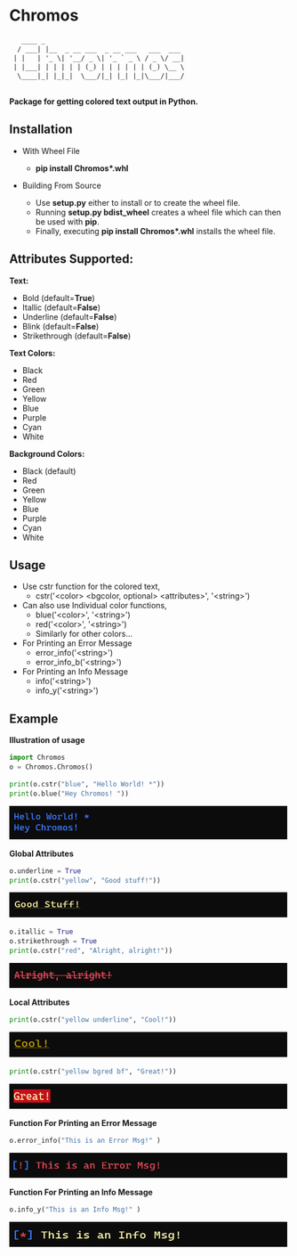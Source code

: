 # Chromos

```
   ____ _                                   
  / ___| |__  _ __ ___  _ __ ___   ___  ___ 
 | |   | '_ \| '__/ _ \| '_ ` _ \ / _ \/ __|
 | |___| | | | | | (_) | | | | | | (_) \__ \
  \____|_| |_|_|  \___/|_| |_| |_|\___/|___/
                                            
```

**Package for getting colored text output in Python.**

## Installation

 * With Wheel File
   * **pip install Chromos\*.whl**
 
 * Building From Source
   * Use **setup.py** either to install or to create the wheel file. 
   * Running **setup.py bdist_wheel** creates a wheel file which can then be used with **pip**.
   * Finally, executing **pip install Chromos\*.whl** installs the wheel file.


## Attributes Supported:

 **Text:**
   * Bold (default=**True**)
   * Itallic (default=**False**)
   * Underline (default=**False**)
   * Blink (default=**False**)
   * Strikethrough (default=**False**)
   
 **Text Colors:**
   * Black
   * Red
   * Green
   * Yellow
   * Blue
   * Purple
   * Cyan
   * White

 **Background Colors:**
   * Black  (default)
   * Red
   * Green
   * Yellow
   * Blue
   * Purple
   * Cyan
   * White

## Usage
* Use cstr function for the colored text,
  * cstr('\<color> \<bgcolor, optional>  \<attributes>', '\<string>')
* Can also use Individual color functions,
  * blue('\<color>', '\<string>')
  * red('\<color>', '\<string>')
  * Similarly for other colors...
* For Printing an Error Message
  * error_info('\<string>')
  * error_info_b('\<string>')
* For Printing an Info Message
  * info('\<string>')
  * info_y('\<string>')   

## Example

**Illustration of usage**

```python
import Chromos
o = Chromos.Chromos()
```
```python
print(o.cstr("blue", "Hello World! *"))
print(o.blue("Hey Chromos! "))
```

<img src="Imgs/chromos_hey.png" width="500px" height="60px">

**Global Attributes**
```python
o.underline = True
print(o.cstr("yellow", "Good stuff!"))
```
<img src="Imgs/chromos_good_stuff.png" width="500px" height="45px">

```python
o.itallic = True
o.strikethrough = True
print(o.cstr("red", "Alright, alright!"))
```
<img src="Imgs/chromos_alright.png" width="500px" height="45px">

**Local Attributes**
```python
print(o.cstr("yellow underline", "Cool!"))
```
<img src="Imgs/chromos_cool.png" width="500px" height="45px">

```python
print(o.cstr("yellow bgred bf", "Great!"))
```

<img src="Imgs/chromos_great.png" width="500px" height="45px">

**Function For Printing an Error Message**
```python
o.error_info("This is an Error Msg!" )
```
<img src="Imgs/chromos_error.png" width="500px" height="45px">

**Function For Printing an Info Message**
```python
o.info_y("This is an Info Msg!" )
```
<img src="Imgs/chromos_info.png" width="500px" height="45px">
